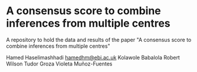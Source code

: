 # A consensus score to combine inferences from multiple centres
A repository to hold the data and results of the paper "A consensus score to combine inferences from multiple centres"

Hamed Haselimashhadi <hamedhm@ebi.ac.uk>
Kolawole Babalola
Robert Wilson
Tudor Groza
Violeta Muñoz-Fuentes 

